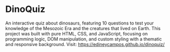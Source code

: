 # DinoQuiz
An interactive quiz about dinosaurs, featuring 10 questions to test your knowledge of the Mesozoic Era and the creatures that lived on Earth. This project was built with pure HTML, CSS, and JavaScript, focusing on programming logic, DOM manipulation, and custom styling with a thematic and responsive background.
Visit: https://edineycampos.github.io/dinoquiz/
